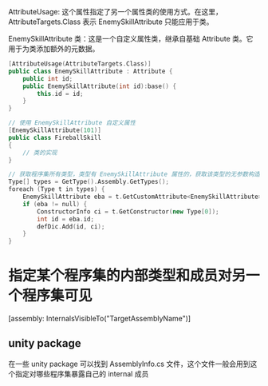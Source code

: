 AttributeUsage: 这个属性指定了另一个属性类的使用方式。在这里，AttributeTargets.Class 表示 EnemySkillAttribute 只能应用于类。

EnemySkillAttribute 类：这是一个自定义属性类，继承自基础 Attribute 类。它用于为类添加额外的元数据。

```Cpp
[AttributeUsage(AttributeTargets.Class)]
public class EnemySkillAttribute : Attribute {
    public int id;
    public EnemySkillAttribute(int id):base() {
        this.id = id;
    }
}

// 使用 EnemySkillAttribute 自定义属性  
[EnemySkillAttribute(101)]  
public class FireballSkill  
{
    // 类的实现  
}

// 获取程序集所有类型，类型有 EnemySkillAttribute 属性的，获取该类型的无参数构造函数
Type[] types = GetType().Assembly.GetTypes();
foreach (Type t in types) {
    EnemySkillAttribute eba = t.GetCustomAttribute<EnemySkillAttribute>();
    if (eba != null) {
        ConstructorInfo ci = t.GetConstructor(new Type[0]);
        int id = eba.id;
        defDic.Add(id, ci);
    }
}
```

# 指定某个程序集的内部类型和成员对另一个程序集可见

[assembly: InternalsVisibleTo("TargetAssemblyName")]  

## unity package

在一些 unity package 可以找到 AssemblyInfo.cs 文件，这个文件一般会用到这个指定对哪些程序集暴露自己的 internal 成员
